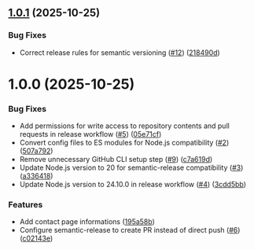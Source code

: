 ## [1.0.1](https://github.com/RyanPrado/eniac_projeto_2_sem/compare/v1.0.0...v1.0.1) (2025-10-25)


### Bug Fixes

* Correct release rules for semantic versioning ([#12](https://github.com/RyanPrado/eniac_projeto_2_sem/issues/12)) ([218490d](https://github.com/RyanPrado/eniac_projeto_2_sem/commit/218490dcc3d04cd67e4e894e0dc9226e5718b929))

# 1.0.0 (2025-10-25)


### Bug Fixes

* Add permissions for write access to repository contents and pull requests in release workflow ([#5](https://github.com/RyanPrado/eniac_projeto_2_sem/issues/5)) ([05e71cf](https://github.com/RyanPrado/eniac_projeto_2_sem/commit/05e71cff7e9d08d9fe247a7d360204873cd37731))
* Convert config files to ES modules for Node.js compatibility ([#2](https://github.com/RyanPrado/eniac_projeto_2_sem/issues/2)) ([507a792](https://github.com/RyanPrado/eniac_projeto_2_sem/commit/507a79251d05660175f3ce070ffb0c41bc8e3c6d))
* Remove unnecessary GitHub CLI setup step ([#9](https://github.com/RyanPrado/eniac_projeto_2_sem/issues/9)) ([c7a619d](https://github.com/RyanPrado/eniac_projeto_2_sem/commit/c7a619d24c90e7e0a46981209cf3fca19f9c8ca6))
* Update Node.js version to 20 for semantic-release compatibility ([#3](https://github.com/RyanPrado/eniac_projeto_2_sem/issues/3)) ([a336418](https://github.com/RyanPrado/eniac_projeto_2_sem/commit/a336418ad2b7e55e866628608eb1167501bd3fc6))
* Update Node.js version to 24.10.0 in release workflow ([#4](https://github.com/RyanPrado/eniac_projeto_2_sem/issues/4)) ([3cdd5bb](https://github.com/RyanPrado/eniac_projeto_2_sem/commit/3cdd5bb9a4da8cd140d30a48f3974d520b5d8556))


### Features

* Add contact page informations ([195a58b](https://github.com/RyanPrado/eniac_projeto_2_sem/commit/195a58b8bb078fbd2b4414e6ffdd0a724c0076da))
* Configure semantic-release to create PR instead of direct push ([#6](https://github.com/RyanPrado/eniac_projeto_2_sem/issues/6)) ([c02143e](https://github.com/RyanPrado/eniac_projeto_2_sem/commit/c02143e68f6f43193bcc0d2796d9fea972c31d4a))
